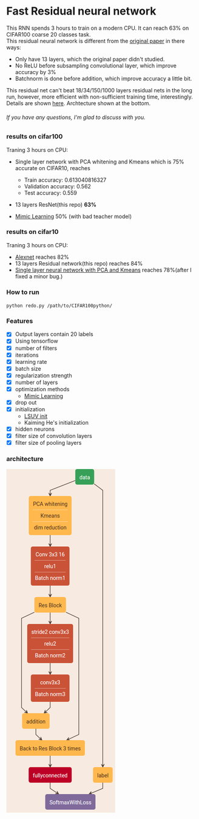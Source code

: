 # Fast Residual neural network  
This RNN spends 3 hours to train on a modern CPU. It can reach 63% on CIFAR100 coarse 20 classes task.   
This residual neural network is different from the [original paper](https://github.com/KaimingHe/deep-residual-networks) in there ways:
- Only have 13 layers, which the original paper didn't studied.  
- No ReLU before subsampling convolutional layer, which improve accuracy by 3%  
- Batchnorm is done before addition, which improve accuracy a little bit.  

This residual net can't beat 18/34/150/1000 layers residual nets in the long run, however, more efficient with non-sufficient training time, interestingly.  
Details are shown [here](report/mp2_Yihui%20He.pdf). Archtecture shown at the bottom.  
###### If you have any questions, I'm glad to discuss with you.  

### results on cifar100  
Traning 3 hours on CPU:  
- Single layer network with PCA whitening and Kmeans which is 75% accurate on CIFAR10, reaches   
    - Train accuracy:  0.613040816327
    - Validation accuracy:  0.562
    - Test accuracy:  0.559
  
- 13 layers ResNet(this repo) **63%**  
  
- [Mimic Learning](resource/do-deep-nets-really-need-to-be-deep.pdf)  50% (with bad teacher model)  

### results on cifar10  
Traning 3 hours on CPU:  
- [Alexnet](https://www.tensorflow.org/versions/r0.8/tutorials/deep_cnn/index.html) reaches 82%  
- 13 layers Residual network(this repo) reaches 84%  
- [Single layer neural network with PCA and Kmeans](https://github.com/yihui-he/Single-Layer-neural-network-with-PCAwhitening-Kmeans) reaches 78%(after I fixed a minor bug.)  

### How to run  
`python redo.py /path/to/CIFAR100python/`  

### Features  
- [x] Output layers contain 20 labels
- [x] Using tensorflow
- [x] number of filters
- [x] iterations
- [x] learning rate
- [x] batch size
- [x] regularization strength
- [x] number of layers
- [x] optimization methods
  - [Mimic Learning](resource/do-deep-nets-really-need-to-be-deep.pdf)  
- [x] drop out
- [x] initialization
  - [LSUV init](resource/ALL%20YOU%20NEED%20IS%20A%20GOOD%20INIT.pdf)
  - Kaiming He's initialization
- [x] hidden neurons
- [x] filter size of convolution layers
- [x] filter size of pooling layers  

### architecture  
![arch](report/arch.png)


